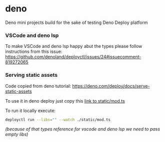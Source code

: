# deno
Deno mini projects build for the sake of testing Deno Deploy platform

### VSCode and deno lsp
To make VSCode and deno lsp happy abut the types please follow instructions from this issue:
https://github.com/denoland/deployctl/issues/24#issuecomment-819272065

### Serving static assets
Code copied from deno tutorial: https://deno.com/deploy/docs/serve-static-assets

To use it in deno deploy just copy this [link to static/mod.ts](static/mod.ts)

To run it locally execute:
```sh
deployctl run --libs="" --watch ./static/mod.ts
```
_(because of that types reference for vscode and deno lsp we need to pass empty libs)_
